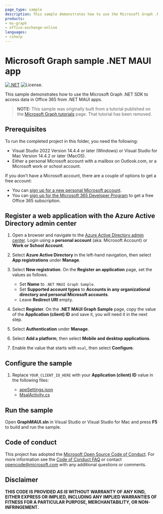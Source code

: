 ```yaml
---
page_type: sample
description: This sample demonstrates how to use the Microsoft Graph .NET SDK to access data in Office 365 from .NET MAUI apps.
products:
- ms-graph
- office-exchange-online
languages:
- csharp
---
```


# Microsoft Graph sample .NET MAUI app

[![.NET](https://github.com/microsoftgraph/msgraph-sample-maui/actions/workflows/dotnet.yml/badge.svg)](https://github.com/microsoftgraph/msgraph-sample-maui/actions/workflows/dotnet.yml) ![License.](https://img.shields.io/badge/license-MIT-green.svg)

This sample demonstrates how to use the Microsoft Graph .NET SDK to access data in Office 365 from .NET MAUI apps.

> **NOTE:** This sample was originally built from a tutorial published on the [Microsoft Graph tutorials](https://learn.microsoft.com/graph/tutorials) page. That tutorial has been removed.

## Prerequisites

To run the completed project in this folder, you need the following:

- Visual Studio 2022 Version 14.4.4 or later (Windows) or Visual Studio for Mac Version 14.4.2 or later (MacOS).
- Either a personal Microsoft account with a mailbox on Outlook.com, or a Microsoft work or school account.

If you don't have a Microsoft account, there are a couple of options to get a free account:

- You can [sign up for a new personal Microsoft account](https://signup.live.com/signup?wa=wsignin1.0&rpsnv=12&ct=1454618383&rver=6.4.6456.0&wp=MBI_SSL_SHARED&wreply=https://mail.live.com/default.aspx&id=64855&cbcxt=mai&bk=1454618383&uiflavor=web&uaid=b213a65b4fdc484382b6622b3ecaa547&mkt=E-US&lc=1033&lic=1).
- You can [sign up for the Microsoft 365 Developer Program](https://developer.microsoft.com/microsoft-365/dev-program) to get a free Office 365 subscription.

## Register a web application with the Azure Active Directory admin center

1. Open a browser and navigate to the [Azure Active Directory admin center](https://aad.portal.azure.com). Login using a **personal account** (aka: Microsoft Account) or **Work or School Account**.

1. Select **Azure Active Directory** in the left-hand navigation, then select **App registrations** under **Manage**.

1. Select **New registration**. On the **Register an application** page, set the values as follows.

    - Set **Name** to `.NET MAUI Graph Sample`.
    - Set **Supported account types** to **Accounts in any organizational directory and personal Microsoft accounts**.
    - Leave **Redirect URI** empty.

1. Select **Register**. On the **.NET MAUI Graph Sample** page, copy the value of the **Application (client) ID** and save it, you will need it in the next step.

1. Select **Authentication** under **Manage**.

1. Select **Add a platform**, then select **Mobile and desktop applications**.

1. Enable the value that starts with `msal`, then select **Configure**.

## Configure the sample

1. Replace `YOUR_CLIENT_ID_HERE` with your **Application (client) ID** value in the following files:

    - [appSettings.json](GraphMAUI/appSettings.json)
    - [MsalActivity.cs](GraphMAUI/Platforms/Android/MsalActivity.cs)

## Run the sample

Open **GraphMAUI.sln** in Visual Studio or Visual Studio for Mac and press **F5** to build and run the sample.

## Code of conduct

This project has adopted the [Microsoft Open Source Code of Conduct](https://opensource.microsoft.com/codeofconduct/). For more information see the [Code of Conduct FAQ](https://opensource.microsoft.com/codeofconduct/faq/) or contact [opencode@microsoft.com](mailto:opencode@microsoft.com) with any additional questions or comments.

## Disclaimer

**THIS CODE IS PROVIDED *AS IS* WITHOUT WARRANTY OF ANY KIND, EITHER EXPRESS OR IMPLIED, INCLUDING ANY IMPLIED WARRANTIES OF FITNESS FOR A PARTICULAR PURPOSE, MERCHANTABILITY, OR NON-INFRINGEMENT.**
